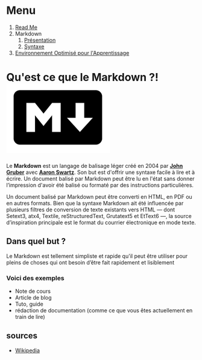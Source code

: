 # Menu
1. [Read Me](https://github.com/kevin-labtani/exercice-markdown)
1. Markdown
    1. [Présentation](https://github.com/kevin-labtani/exercice-markdown/blob/master/Markdown.md)
    1. [Syntaxe](https://github.com/kevin-labtani/exercice-markdown/blob/master/Markdown-Syntaxe.md)
1. [Environnement Optimisé pour l'Apprentissage](https://github.com/kevin-labtani/exercice-markdown/blob/master/EOA.md)


# Qu'est ce que le Markdown ?! ![Markdown Logo](/markdown.png)

Le **Markdown** est un langage de balisage léger créé en 2004 par [**John Gruber**](https://daringfireball.net/) avec [**Aaron Swartz**](https://fr.wikipedia.org/wiki/Aaron_Swartz). Son but est d'offrir une syntaxe facile à lire et à écrire. Un document balisé par Markdown peut être lu en l'état sans donner l’impression d'avoir été balisé ou formaté par des instructions particulières.

Un document balisé par Markdown peut être converti en HTML, en PDF ou en autres formats. Bien que la syntaxe Markdown ait été influencée par plusieurs filtres de conversion de texte existants vers HTML — dont Setext3, atx4, Textile, reStructuredText, Grutatext5 et EtText6 —, la source d’inspiration principale est le format du courrier électronique en mode texte.

## Dans quel but ?

Le Markdown est tellement simpliste et rapide qu'il peut être utiliser pour pleins de choses qui ont besoin d’être fait rapidement et lisiblement

### Voici des exemples 

* Note de cours
* Article de blog
* Tuto, guide
* rédaction de documentation (comme ce que vous êtes actuellement en train de lire)



## sources

* [Wikipedia](https://fr.wikipedia.org/wiki/Markdown)
